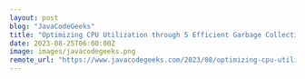 ```yaml
---
layout: post
blog: "JavaCodeGeeks"
title: "Optimizing CPU Utilization through 5 Efficient Garbage Collection Strategies"
date: 2023-08-25T06:00:00Z
image: images/javacodegeeks.png
remote_url: "https://www.javacodegeeks.com/2023/08/optimizing-cpu-utilization-through-5-efficient-garbage-collection-strategies.html"
---
```

